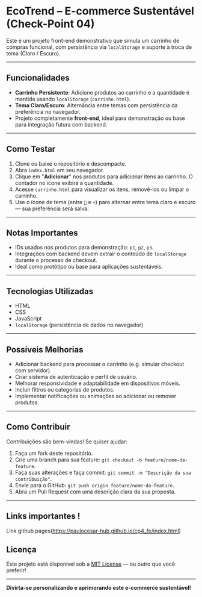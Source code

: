# EcoTrend – E-commerce Sustentável (Check-Point 04)

Este é um projeto front-end demonstrativo que simula um carrinho de compras funcional, com persistência via `localStorage` e suporte à troca de tema (Claro / Escuro).

---

## Funcionalidades

- **Carrinho Persistente**: Adicione produtos ao carrinho e a quantidade é mantida usando `localStorage` (`carrinho.html`).
- **Tema Claro/Escuro**: Alternância entre temas com persistência da preferência no navegador.
- Projeto completamente **front-end**, ideal para demonstração ou base para integração futura com backend.

---

## Como Testar

1. Clone ou baixe o repositório e descompacte.
2. Abra `index.html` em seu navegador.
3. Clique em "**Adicionar**" nos produtos para adicionar itens ao carrinho. O contador no ícone exibirá a quantidade.
4. Acesse `carrinho.html` para visualizar os itens, removê-los ou limpar o carrinho.
5. Use o ícone de tema (entre `🌙` e `☀️`) para alternar entre tema claro e escuro — sua preferência será salva.

---

## Notas Importantes

- IDs usados nos produtos para demonstração: `p1`, `p2`, `p3`.
- Integrações com backend devem extrair o conteúdo de `localStorage` durante o processo de checkout.
- Ideal como protótipo ou base para aplicações sustentáveis.

---

## Tecnologias Utilizadas

- HTML
- CSS
- JavaScript
- `localStorage` (persistência de dados no navegador)

---

## Possíveis Melhorias

- Adicionar backend para processar o carrinho (e.g. simular checkout com servidor).
- Criar sistema de autenticação e perfil de usuário.
- Melhorar responsividade e adaptabilidade em dispositivos móveis.
- Incluir filtros ou categorias de produtos.
- Implementar notificações ou animações ao adicionar ou remover produtos.

---

## Como Contribuir

Contribuições são bem-vindas! Se quiser ajudar:

1. Faça um fork deste repositório.
2. Crie uma branch para sua feature: `git checkout -b feature/nome-da-feature`.
3. Faça suas alterações e faça commit: `git commit -m "Descrição da sua contribuição"`.
4. Envie para o GitHub: `git push origin feature/nome-da-feature`.
5. Abra um Pull Request com uma descrição clara da sua proposta.

---

## Links importantes ! 
Link github pages(https://paulocesar-hub.github.io/cp4_fe/index.html)


## Licença

Este projeto está disponível sob a [MIT License](https://opensource.org/licenses/MIT) — ou outro que você preferir!

---

**Divirta-se personalizando e aprimorando este e-commerce sustentável!**
